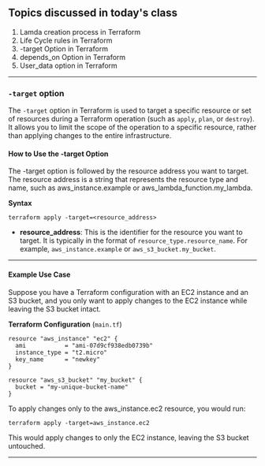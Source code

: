 Topics discussed in today's class
-----------------------------------------
1. Lamda creation process in Terraform
2. Life Cycle rules in Terraform
3. -target Option in Terraform
4. depends_on Option in Terraform
5. User_data option in Terraform
----------------------------------------------------------------------------------

### `-target` option 
The `-target` option in Terraform is used to target a specific resource or set of resources during a Terraform operation (such as `apply`, `plan`, or `destroy`). It allows you to limit the scope of the operation to a specific resource, rather than applying changes to the entire infrastructure.

#### How to Use the -target Option
The -target option is followed by the resource address you want to target. The resource address is a string that represents the resource type and name, such as aws_instance.example or aws_lambda_function.my_lambda.

**Syntax**
```
terraform apply -target=<resource_address>
```
- **resource_address**: This is the identifier for the resource you want to target. It is typically in the format of `resource_type.resource_name`. For example, `aws_instance.example` or `aws_s3_bucket.my_bucket`.

------------------------------------------------------------------------------------------------
#### Example Use Case
Suppose you have a Terraform configuration with an EC2 instance and an S3 bucket, and you only want to apply changes to the EC2 instance while leaving the S3 bucket intact.

**Terraform Configuration** (`main.tf`)
```
resource "aws_instance" "ec2" {
  ami           = "ami-07d9cf938edb0739b"
  instance_type = "t2.micro"
  key_name      = "newkey"
}

resource "aws_s3_bucket" "my_bucket" {
  bucket = "my-unique-bucket-name"
}
```

To apply changes only to the aws_instance.ec2 resource, you would run:
```
terraform apply -target=aws_instance.ec2
```
This would apply changes to only the EC2 instance, leaving the S3 bucket untouched.

--------------------------------------------------------------------------------------------